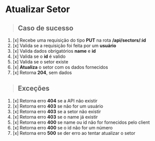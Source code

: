 # Atualizar Setor

> ## Caso de sucesso

1. [x] Recebe uma requisição do tipo **PUT** na rota **/api/sectors/:id**
2. [x] Valida se a requisição foi feita por um **usuário**
3. [x] Valida dados obrigatórios **name** e **id**
4. [x] Valida se o **id** é valido
5. [x] Valida se o setor existe
6. [x] **Atualiza** o setor com os dados fornecidos
7. [x] Retorna **204**, sem dados

> ## Exceções

1. [x] Retorna erro **404** se a API não existir
2. [x] Retorna erro **403** se não for um usuário
3. [x] Retorna erro **403** se a setor não existir
4. [x] Retorna erro **403** se o name já existir
5. [x] Retorna erro **400** se name ou id não for fornecidos pelo client
6. [x] Retorna erro **400** se o id não for um número
7. [x] Retorna erro **500** se der erro ao tentar atualizar o setor
